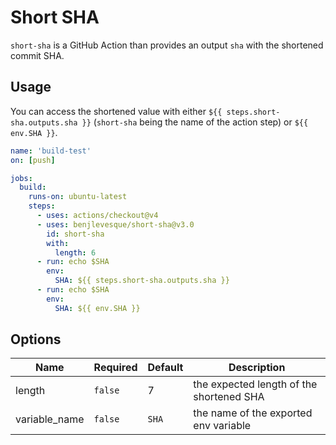 # Short SHA

`short-sha` is a GitHub Action than provides an output `sha` with the shortened commit SHA.

## Usage

You can access the shortened value with either `${{ steps.short-sha.outputs.sha }}` (`short-sha` being the name of the action step) or `${{ env.SHA }}`.

```yaml
name: 'build-test'
on: [push]

jobs:
  build:
    runs-on: ubuntu-latest
    steps:
      - uses: actions/checkout@v4
      - uses: benjlevesque/short-sha@v3.0
        id: short-sha
        with:
          length: 6
      - run: echo $SHA
        env:
          SHA: ${{ steps.short-sha.outputs.sha }}
      - run: echo $SHA
        env:
          SHA: ${{ env.SHA }}
```

## Options

| Name          | Required | Default | Description                              |
| ------------- | -------- | ------- | ---------------------------------------- |
| length        | `false`  | 7       | the expected length of the shortened SHA |
| variable_name | `false`  | `SHA`   | the name of the exported env variable    |
